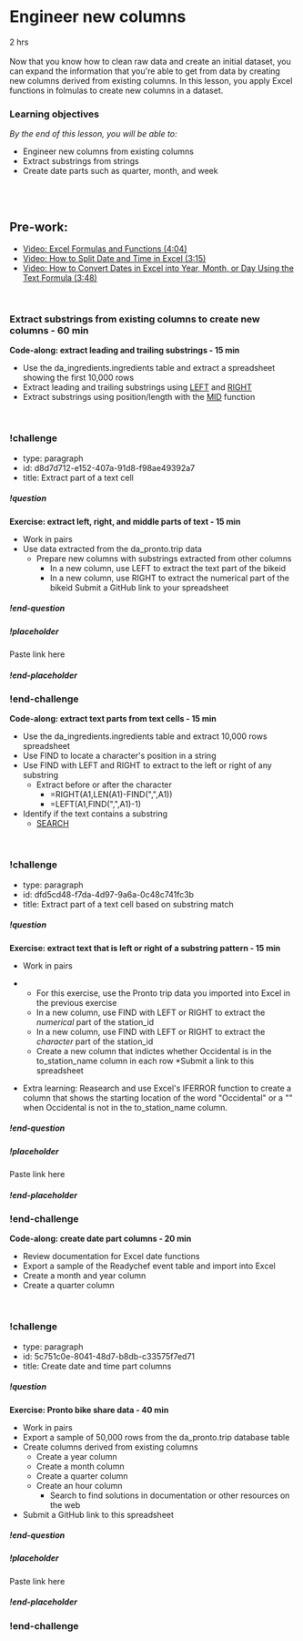 # Engineer new columns

2 hrs
<br>
<br>
Now that you know how to clean raw data and create an initial dataset, you can expand the information that you're able to get from data by creating new columns derived from existing columns. In this lesson, you apply Excel functions in folmulas to create new columns in a dataset.

### Learning objectives
*By the end of this lesson, you will be able to:*
* Engineer new columns from existing columns
* Extract substrings from strings
* Create date parts such as quarter, month, and week
<br>
<br>

## Pre-work:
* [Video: Excel Formulas and Functions (4:04)](https://www.youtube.com/watch?v=moF8Zy9Fe7E)
* [Video: How to Split Date and Time in Excel (3:15)](https://www.youtube.com/watch?v=-V2W8l8b4bA)
* [Video: How to Convert Dates in Excel into Year, Month, or Day Using the Text Formula (3:48)](https://www.youtube.com/watch?v=yPkFF3eYVkQ)
<br>

### Extract substrings from existing columns to create new columns - 60 min                        
**Code-along: extract leading and trailing substrings - 15 min**
* Use the da_ingredients.ingredients table and extract a spreadsheet showing the first 10,000 rows
* Extract leading and trailing substrings using [LEFT](https://support.office.com/en-us/article/left-leftb-functions-9203d2d2-7960-479b-84c6-1ea52b99640c) and [RIGHT](https://support.office.com/en-us/article/right-rightb-functions-240267ee-9afa-4639-a02b-f19e1786cf2f)
* Extract substrings using position/length with the [MID](https://support.office.com/en-us/article/mid-midb-functions-d5f9e25c-d7d6-472e-b568-4ecb12433028) function
<br>

### !challenge

* type: paragraph
* id: d8d7d712-e152-407a-91d8-f98ae49392a7
* title: Extract part of a text cell

##### !question

**Exercise: extract left, right, and middle parts of text - 15 min**
* Work in pairs
* Use data extracted from the da_pronto.trip data
  * Prepare new columns with substrings extracted from other columns
    * In a new column, use LEFT to extract the text part of the bikeid
    * In a new column, use RIGHT to extract the numerical part of the bikeid
Submit a GitHub link to your spreadsheet

##### !end-question

##### !placeholder

Paste link here

##### !end-placeholder

### !end-challenge


**Code-along: extract text parts from text cells - 15 min**
* Use the da_ingredients.ingredients table and extract 10,000 rows spreadsheet
* Use FIND to locate a character's position in a string
* Use FIND with LEFT and RIGHT to extract to the left or right of any substring
  * Extract before or after the character
    * =RIGHT(A1,LEN(A1)-FIND(",",A1)) 
    * =LEFT(A1,FIND(",",A1)-1)
* Identify if the text contains a substring
  * [SEARCH](https://support.office.com/en-us/article/search-searchb-functions-9ab04538-0e55-4719-a72e-b6f54513b495)
<br>

### !challenge

* type: paragraph
* id: dfd5cd48-f7da-4d97-9a6a-0c48c741fc3b
* title: Extract part of a text cell based on substring match

##### !question
**Exercise: extract text that is left or right of a substring pattern - 15 min**
* Work in pairs
* * For this exercise, use the Pronto trip data you imported into Excel in the previous exercise
  * In a new column, use FIND with LEFT or RIGHT to extract the *numerical* part of the station_id
  * In a new column, use FIND with LEFT or RIGHT to extract the *character* part of the station_id
  * Create a new column that indictes whether Occidental is in the to_station_name column in each row
*Submit a link to this spreadsheet

* Extra learning:  Reasearch and use Excel's IFERROR function to create a column that shows the starting location of the word "Occidental" or a "" when Occidental is not in the to_station_name column.

##### !end-question

##### !placeholder
Paste link here

##### !end-placeholder

### !end-challenge

**Code-along: create date part columns - 20 min**
* Review documentation for Excel date functions
* Export a sample of the Readychef event table and import into Excel
* Create a month and year column
* Create a quarter column
 <br>

### !challenge

* type: paragraph
* id: 5c751c0e-8041-48d7-b8db-c33575f7ed71
* title: Create date and time part columns

##### !question
    
**Exercise: Pronto bike share data - 40 min**
* Work in pairs
* Export a sample of 50,000 rows from the da_pronto.trip database table 
* Create columns derived from existing columns 
  * Create a year column
  * Create a month column
  * Create a quarter column
  * Create an hour column
    * Search to find solutions in documentation or other resources on the web
* Submit a GitHub link to this spreadsheet

##### !end-question

##### !placeholder
Paste link here

##### !end-placeholder

### !end-challenge
